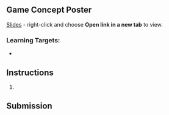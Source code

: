 [//]: # (<p><iframe src="https://douglasurner.github.io/GDP1/units/0/assignments/U0.1-setup/" width="100%" height="666px"></iframe></p>)

## Game Concept Poster



[Slides]() - right-click and choose **Open link in a new tab** to view.

### Learning Targets:

* 

## Instructions

1. 

## Submission
